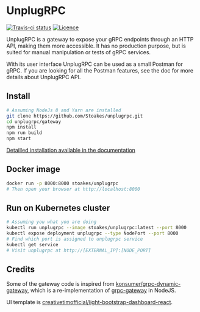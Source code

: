# UnplugRPC

[![Travis-ci status](https://travis-ci.org/Stoakes/unplugrpc.svg?branch=master)](https://travis-ci.org/Stoakes/unplugrpc)
[![Licence](https://img.shields.io/badge/Licence-GNU%20AGPL%20v3-red.svg)](LICENCE)

UnplugRPC is a gateway to expose your gRPC endpoints through an HTTP API, making them more accessible.
It has no production purpose, but is suited for manual manipulation or tests of gRPC services.

With its user interface UnplugRPC can be used as a small Postman for gRPC.
If you are looking for all the Postman features, see the doc for more details about UnplugRPC API.

## Install

```bash
# Assuming NodeJs 8 and Yarn are installed
git clone https://github.com/Stoakes/unplugrpc.git
cd unplugrpc/gateway
npm install
npm run build
npm start
```

[Detailled installation available in the documentation](docs)

## Docker image

```bash
docker run -p 8000:8000 stoakes/unplugrpc
# Then open your browser at http://localhost:8000
```

## Run on Kubernetes cluster

```bash
# Assuming you what you are doing
kubectl run unplugrpc --image stoakes/unplugrpc:latest --port 8000
kubectl expose deployment unplugrpc --type NodePort --port 8000
# Find which port is assigned to unplugrpc service
kubectl get service
# Visit unplugrpc at http://[EXTERNAL_IP]:[NODE_PORT]
```

## Credits

Some of the gateway code is inspired from [konsumer/grpc-dynamic-gateway](https://github.com/konsumer/grpc-dynamic-gateway), which is a re-implementation of [grpc-gateway](https://github.com/grpc-ecosystem/grpc-gateway) in NodeJS.

UI template is [creativetimofficial/light-bootstrap-dashboard-react](https://github.com/creativetimofficial/light-bootstrap-dashboard-react).
